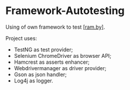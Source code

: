 # Framework-Autotesting

Using of own framework to test [[ram.by]](https://ram.by/).

Project uses:
* TestNG as test provider;
* Selenium ChromeDriver as browser API;
* Hamcrest as asserts enhancer;
* Webdrivermanager as driver provider;
* Gson as json handler;
* Log4j as logger.